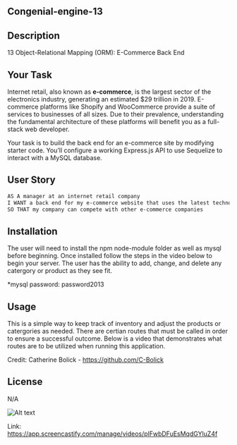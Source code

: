 ## Congenial-engine-13

## Description
13 Object-Relational Mapping (ORM): E-Commerce Back End

## Your Task

Internet retail, also known as **e-commerce**, is the largest sector of the electronics industry, generating an estimated $29 trillion in 2019. E-commerce platforms like Shopify and WooCommerce provide a suite of services to businesses of all sizes. Due to their prevalence, understanding the fundamental architecture of these platforms will benefit you as a full-stack web developer.

Your task is to build the back end for an e-commerce site by modifying starter code. You’ll configure a working Express.js API to use Sequelize to interact with a MySQL database.

## User Story

```md
AS A manager at an internet retail company
I WANT a back end for my e-commerce website that uses the latest technologies
SO THAT my company can compete with other e-commerce companies
```
## Installation

The user will need to install the npm node-module folder as well as mysql before beginning. Once installed follow the steps in the video below to begin your server.
The user has the ability to add, change, and delete any catergory or product as they see fit.

*mysql password: password2013

## Usage
This is a simple way to keep track of inventory and adjust the products or catergories as needed. There are certian routes that must be called in order to ensure a successful 
outcome. Below is a video that demonstrates what routes are to be utilized when running this application.

Credit: Catherine Bolick - https://github.com/C-Bolick

## License

N/A

![Alt text](<Screenshot 2013-08-11 080100.png>)

Link: https://app.screencastify.com/manage/videos/plFwbDFuEsMqdGYluZ4f